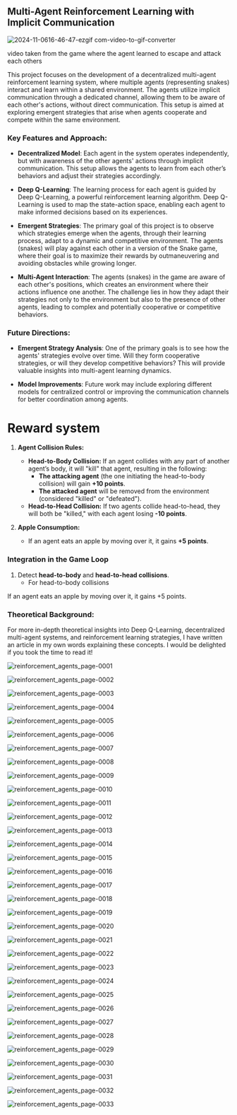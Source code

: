 ## Multi-Agent Reinforcement Learning with Implicit Communication


![2024-11-0616-46-47-ezgif com-video-to-gif-converter](https://github.com/user-attachments/assets/af6e82b1-e9a6-462b-98bb-0f57a54c6e11)

video taken from the game where the agent learned to escape and attack each others 




This project focuses on the development of a decentralized multi-agent reinforcement learning system, where multiple agents (representing snakes) interact and learn within a shared environment. The agents utilize implicit communication through a dedicated channel, allowing them to be aware of each other's actions, without direct communication. This setup is aimed at exploring emergent strategies that arise when agents cooperate and compete within the same environment.

### Key Features and Approach:

- **Decentralized Model**: Each agent in the system operates independently, but with awareness of the other agents' actions through implicit communication. This setup allows the agents to learn from each other’s behaviors and adjust their strategies accordingly.
  
- **Deep Q-Learning**: The learning process for each agent is guided by Deep Q-Learning, a powerful reinforcement learning algorithm. Deep Q-Learning is used to map the state-action space, enabling each agent to make informed decisions based on its experiences.
  
- **Emergent Strategies**: The primary goal of this project is to observe which strategies emerge when the agents, through their learning process, adapt to a dynamic and competitive environment. The agents (snakes) will play against each other in a version of the Snake game, where their goal is to maximize their rewards by outmaneuvering and avoiding obstacles while growing longer.

- **Multi-Agent Interaction**: The agents (snakes) in the game are aware of each other's positions, which creates an environment where their actions influence one another. The challenge lies in how they adapt their strategies not only to the environment but also to the presence of other agents, leading to complex and potentially cooperative or competitive behaviors.

### Future Directions:

- **Emergent Strategy Analysis**: One of the primary goals is to see how the agents' strategies evolve over time. Will they form cooperative strategies, or will they develop competitive behaviors? This will provide valuable insights into multi-agent learning dynamics.

- **Model Improvements**: Future work may include exploring different models for centralized control or improving the communication channels for better coordination among agents.

# Reward system 


1. **Agent Collision Rules:**
   - **Head-to-Body Collision:** If an agent collides with any part of another agent’s body, it will "kill" that agent, resulting in the following:
     - **The attacking agent** (the one initiating the head-to-body collision) will gain **+10 points**.
     - **The attacked agent** will be removed from the environment (considered "killed" or "defeated").
   - **Head-to-Head Collision:** If two agents collide head-to-head, they will both be "killed," with each agent losing **-10 points**.

2. **Apple Consumption:**
   - If an agent eats an apple by moving over it, it gains **+5 points**.



### Integration in the Game Loop

1. Detect **head-to-body** and **head-to-head collisions**.
   - For head-to-body collisions

If an agent eats an apple by moving over it, it gains +5 points.

### Theoretical Background:

For more in-depth theoretical insights into Deep Q-Learning, decentralized multi-agent systems, and reinforcement learning strategies, I have written an article in my own words explaining these concepts. I would be delighted if you took the time to read it!



![reinforcement_agents_page-0001](https://github.com/user-attachments/assets/45afc4d4-fbdc-4357-ae10-cd0994427265)

![reinforcement_agents_page-0002](https://github.com/user-attachments/assets/9430c5de-d1c0-4fe1-b081-464d3e4477e4)

![reinforcement_agents_page-0003](https://github.com/user-attachments/assets/f29b7d03-e254-48ea-83b4-fde1f041b7d2)

![reinforcement_agents_page-0004](https://github.com/user-attachments/assets/6eefbe83-39ad-4bc3-b5fe-a74ddaa1a39e)

![reinforcement_agents_page-0005](https://github.com/user-attachments/assets/d11b0f51-28db-4d8a-b714-2e4d7a1a28ca)

![reinforcement_agents_page-0006](https://github.com/user-attachments/assets/3dec1e6f-e730-4a4e-9ad6-7c4e42a52568)

![reinforcement_agents_page-0007](https://github.com/user-attachments/assets/b0bc9337-46d0-42cb-8acd-5ed1336a62e5)

![reinforcement_agents_page-0008](https://github.com/user-attachments/assets/d1c9ccca-863d-45de-97e9-26162830135f)


![reinforcement_agents_page-0009](https://github.com/user-attachments/assets/b210ab7b-3c9c-4f6d-acae-f1c7245b69e1)


![reinforcement_agents_page-0010](https://github.com/user-attachments/assets/d095c380-866b-4c9a-b509-6af554ad9b6a)

![reinforcement_agents_page-0011](https://github.com/user-attachments/assets/5d03efcc-070f-47b8-a721-80e102434a62)


![reinforcement_agents_page-0012](https://github.com/user-attachments/assets/5734c95a-fd33-420b-a5cc-4c2ddf4f68cf)

![reinforcement_agents_page-0013](https://github.com/user-attachments/assets/7a41c705-009f-4a1f-affc-27254332cea1)

![reinforcement_agents_page-0014](https://github.com/user-attachments/assets/f8259e40-5101-4e55-ad99-8a55f76db4d2)

![reinforcement_agents_page-0015](https://github.com/user-attachments/assets/094ab49e-7bf6-4cd1-ae94-c51d6c565830)

![reinforcement_agents_page-0016](https://github.com/user-attachments/assets/e9e02b5c-a0dd-451d-a1ad-ddc1e3c43161)

![reinforcement_agents_page-0017](https://github.com/user-attachments/assets/66764018-03c6-4c95-b005-22e4bfffdfb3)

![reinforcement_agents_page-0018](https://github.com/user-attachments/assets/cb5712fa-0b5e-4c3a-9e90-e8321cad6d2d)

![reinforcement_agents_page-0019](https://github.com/user-attachments/assets/f2be5070-9e2d-404d-8f58-aa174b513538)

![reinforcement_agents_page-0020](https://github.com/user-attachments/assets/69ddc625-5cf1-49b1-b3c3-3aa09b390aac)


![reinforcement_agents_page-0021](https://github.com/user-attachments/assets/18314293-752a-4aee-a543-7c9193065c17)

![reinforcement_agents_page-0022](https://github.com/user-attachments/assets/4b27c444-6140-470a-8467-5021b8d0a7d4)

![reinforcement_agents_page-0023](https://github.com/user-attachments/assets/81699660-2d30-48d4-b391-25f2434ed291)

![reinforcement_agents_page-0024](https://github.com/user-attachments/assets/da738e73-e740-43ed-9543-162c525cd79f)

![reinforcement_agents_page-0025](https://github.com/user-attachments/assets/660ffd5b-ece1-491c-92bc-a87ffe8e5a70)

![reinforcement_agents_page-0026](https://github.com/user-attachments/assets/df1f47b7-7bae-4d0b-8f96-54ba47358fdc)

![reinforcement_agents_page-0027](https://github.com/user-attachments/assets/85c05239-a39c-48aa-97ef-82d39c5c54f6)

![reinforcement_agents_page-0028](https://github.com/user-attachments/assets/b3ba772a-2a7b-4915-a56a-98674ed23a44)

![reinforcement_agents_page-0029](https://github.com/user-attachments/assets/3670a046-97b3-453e-81c3-4c6dc406a05b)

![reinforcement_agents_page-0030](https://github.com/user-attachments/assets/71c7bd01-43d1-439c-be47-1c145b374b6e)

![reinforcement_agents_page-0031](https://github.com/user-attachments/assets/26683f7a-2757-4cd0-a225-9cf2009f3458)

![reinforcement_agents_page-0032](https://github.com/user-attachments/assets/41e8c19a-8940-4e43-94e6-7f148d7932d6)

![reinforcement_agents_page-0033](https://github.com/user-attachments/assets/f1dcff0f-1c8b-48a4-b349-44a9e8a8b58d)
